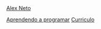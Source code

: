 
<html>
<body>

<div class="LI-profile-badge"  data-version="v1" data-size="large" data-locale="pt_BR" data-type="horizontal" data-theme="dark" data-vanity="alex-neto-57b9b9102"><a class="LI-simple-link" href='https://br.linkedin.com/in/alex-neto-57b9b9102?trk=profile-badge'>Alex Neto</a></div>


[Aprendendo a programar](http://www.skasab.store) [Curriculo](https://www.linkedin.com/in/alex-neto-57b9b9102/)

</body>
</html>

